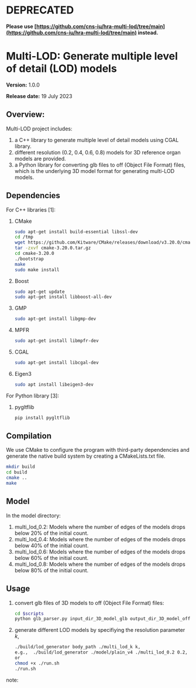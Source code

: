 # DEPRECATED
**Please use [https://github.com/cns-iu/hra-multi-lod/tree/main](https://github.com/cns-iu/hra-multi-lod/tree/main) instead.**

# Multi-LOD: Generate multiple level of detail (LOD) models
**Version:** 1.0.0

**Release date:** 19 July 2023

## Overview:

Multi-LOD project includes: 
1. a C++ library to generate multiple level of detail models using CGAL library.  
2. different resolution (0.2, 0.4, 0.6, 0.8) models for 3D reference organ models are provided.
3. a Python library for converting glb files to off (Object File Format) files, which is the underlying 3D model format for generating multi-LOD models. 

## Dependencies
For C++ libraries [1]:
1. CMake
    ```bash
    sudo apt-get install build-essential libssl-dev
    cd /tmp
    wget https://github.com/Kitware/CMake/releases/download/v3.20.0/cmake-3.20.0.tar.gz
    tar -zxvf cmake-3.20.0.tar.gz
    cd cmake-3.20.0
    ./bootstrap
    make
    sudo make install
    ```
2. Boost
    ```bash
    sudo apt-get update
    sudo apt-get install libboost-all-dev
    ```
3. GMP
    ```bash
    sudo apt-get install libgmp-dev
    ```
4. MPFR
    ```bash
    sudo apt-get install libmpfr-dev
    ```
3. CGAL
    ```bash
    sudo apt-get install libcgal-dev
    ```
4. Eigen3
    ```bash
    sudo apt install libeigen3-dev
    ```

For Python library [3]:
1. pygltflib
    ```bash
    pip install pygltflib
    ```
## Compilation

We use CMake to configure the program with third-party dependencies and generate the native build system by creating a CMakeLists.txt file.
```bash
mkdir build
cd build
cmake ..
make
```
## Model
In the model directory:

1. multi_lod_0.2: Models where the number of edges of the models drops below 20% of the initial count. 
2. multi_lod_0.4: Models where the number of edges of the models drops below 40% of the initial count. 
3. multi_lod_0.6: Models where the number of edges of the models drops below 60% of the initial count. 
4. multi_lod_0.8: Models where the number of edges of the models drops below 80% of the initial count.

## Usage
1. convert glb files of 3D models to off (Object File Format) files:
    ```bash
    cd $scripts
    python glb_parser.py input_dir_3D_model_glb output_dir_3D_model_off
    ```
2. generate different LOD models by specifiying the resolution parameter $k$,
   ```bash
   ./build/lod_generator body_path ./multi_lod_k k,
   e.g.,  ./build/lod_generator ./model/plain_v4 ./multi_lod_0.2 0.2,
   or
   chmod +x ./run.sh
   ./run.sh
   ```
note: 
   
   
